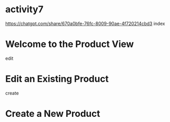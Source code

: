# activity7

https://chatgpt.com/share/670a0bfe-76fc-8009-90ae-4f720214cbd3
index
<!DOCTYPE html>
<html lang="en">
<head>
    <meta charset="UTF-8">
    <meta name="viewport" content="width=device-width, initial-scale=1.0">
    <title>Product View</title>
</head>
<body>
    <h1>Welcome to the Product View</h1>
</body>
</html>

edit
<!DOCTYPE html>
<html lang="en">
<head>
    <meta charset="UTF-8">
    <meta name="viewport" content="width=device-width, initial-scale=1.0">
    <title>Product Editing</title>
</head>
<body>
    <h1>Edit an Existing Product</h1>
</body>
</html>

create
<!DOCTYPE html>
<html lang="en">
<head>
    <meta charset="UTF-8">
    <meta name="viewport" content="width=device-width, initial-scale=1.0">
    <title>New Product Creation</title>
</head>
<body>
    <h1>Create a New Product</h1>
</body>
</html>
